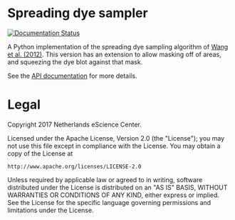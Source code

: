 # Spreading dye sampler
[![Documentation Status](https://readthedocs.org/projects/spreading-dye-sampler/badge/?version=develop)](http://spreading-dye-sampler.readthedocs.io/en/develop/?badge=develop)

A Python implementation of the spreading dye sampling algorithm of
[Wang et al. (2012)](http://dx.doi.org/10.1111/j.1600-0587.2012.07786.x).
This version has an extension to allow masking off of areas, and
squeezing the dye blot against that mask.

See the [API documentation](http://spreading-dye-sampler.readthedocs.io/en/develop/)
for more details.

# Legal

Copyright 2017 Netherlands eScience Center.

Licensed under the Apache License, Version 2.0 (the "License");
you may not use this file except in compliance with the License.
You may obtain a copy of the License at

    http://www.apache.org/licenses/LICENSE-2.0

Unless required by applicable law or agreed to in writing, software
distributed under the License is distributed on an "AS IS" BASIS,
WITHOUT WARRANTIES OR CONDITIONS OF ANY KIND, either express or implied.
See the License for the specific language governing permissions and
limitations under the License.
